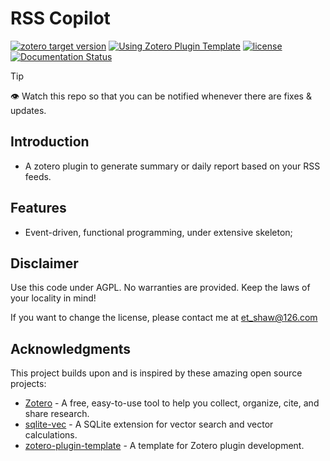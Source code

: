 # RSS Copilot

[![zotero target version](https://img.shields.io/badge/Zotero-7-green?style=flat-square&logo=zotero&logoColor=CC2936)](https://www.zotero.org)
[![Using Zotero Plugin Template](https://img.shields.io/badge/Using-Zotero%20Plugin%20Template-blue?style=flat-square&logo=github)](https://github.com/windingwind/zotero-plugin-template)
[![license](https://img.shields.io/github/license/etShaw-zh/rsscopilot)](https://github.com/etShaw-zh/rsscopilot/blob/master/LICENSE)
[![Documentation Status](https://readthedocs.org/projects/rsscopilot/badge/?version=latest)](https://rsscopilot.readthedocs.io/en/latest/?badge=latest)

> [!tip]
> 👁 Watch this repo so that you can be notified whenever there are fixes & updates.

## Introduction

- A zotero plugin to generate summary or daily report based on your RSS feeds.

## Features

- Event-driven, functional programming, under extensive skeleton;

## Disclaimer

Use this code under AGPL. No warranties are provided. Keep the laws of your locality in mind!

If you want to change the license, please contact me at <et_shaw@126.com>

## Acknowledgments

This project builds upon and is inspired by these amazing open source projects:

- [Zotero](https://github.com/zotero/zotero) - A free, easy-to-use tool to help you collect, organize, cite, and share research.
- [sqlite-vec](https://github.com/asg017/sqlite-vec) - A SQLite extension for vector search and vector calculations.
- [zotero-plugin-template](https://github.com/windingwind/zotero-plugin-template) - A template for Zotero plugin development.
